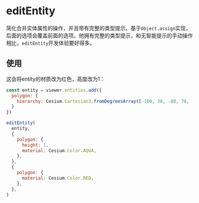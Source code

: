 # editEntity

简化合并实体属性的操作，并且带有完整的类型提示。基于`Object.assign`实现，后面的选项会覆盖前面的选项。他拥有完整的类型提示，和无智能提示的手动操作相比，`editEntity`开发体验要好得多。

## 使用

这会将entity的材质改为红色，高度改为1：

```js
const entity = viewer.entities.add({
  polygon: {
    hierarchy: Cesium.Cartesian3.fromDegreesArray([-100, 30, -80, 70, -10, 40])
  }
})

editEntity(
  entity,
  {
    polygon: {
      height: 1,
      material: Cesium.Color.AQUA,
    },
  },
  {
    polygon: {
      material: Cesium.Color.RED,
    },
  },
)
```
